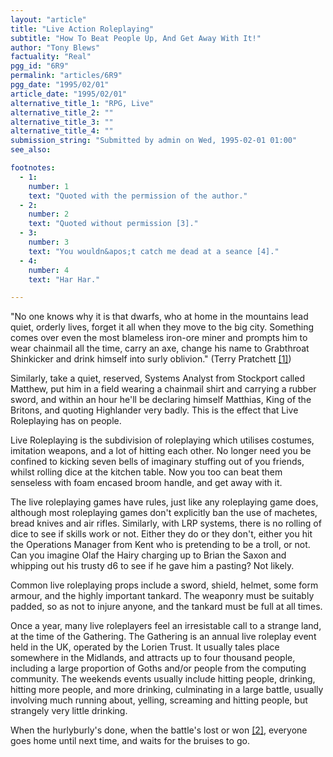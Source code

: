 ```yaml
---
layout: "article"
title: "Live Action Roleplaying"
subtitle: "How To Beat People Up, And Get Away With It!"
author: "Tony Blews"
factuality: "Real"
pgg_id: "6R9"
permalink: "articles/6R9"
pgg_date: "1995/02/01"
article_date: "1995/02/01"
alternative_title_1: "RPG, Live"
alternative_title_2: ""
alternative_title_3: ""
alternative_title_4: ""
submission_string: "Submitted by admin on Wed, 1995-02-01 01:00"
see_also:

footnotes: 
  - 1:
    number: 1
    text: "Quoted with the permission of the author."
  - 2:
    number: 2
    text: "Quoted without permission [3]."
  - 3:
    number: 3
    text: "You wouldn&apos;t catch me dead at a seance [4]."
  - 4:
    number: 4
    text: "Har Har."

---
```

<div>
<p>"No one knows why it is that dwarfs, who at home in the mountains lead quiet, orderly lives, forget it all when they move to the big city. Something comes over even the most blameless iron-ore miner and prompts him to wear chainmail all the time, carry an axe, change his name to Grabthroat Shinkicker and drink himself into surly oblivion." (Terry Pratchett <a href="#footnote-body.1" name="footnote-link.1" class="footnote-link">[1]</a>)</p>
<p>Similarly, take a quiet, reserved, Systems Analyst from Stockport called Matthew, put him in a field wearing a chainmail shirt and carrying a rubber sword, and within an hour he'll be declaring himself Matthias, King of the Britons, and quoting Highlander very badly. This is the effect that Live Roleplaying has on people.</p>
<p>Live Roleplaying is the subdivision of roleplaying which utilises costumes, imitation weapons, and a lot of hitting each other. No longer need you be confined to kicking seven bells of imaginary stuffing out of you friends, whilst rolling dice at the kitchen table. Now you too can beat them senseless with foam encased broom handle, and get away with it.</p>
<p>The live roleplaying games have rules, just like any roleplaying game does, although most roleplaying games don't explicitly ban the use of machetes, bread knives and air rifles. Similarly, with LRP systems, there is no rolling of dice to see if skills work or not. Either they do or they don't, either you hit the Operations Manager from Kent who is pretending to be a troll, or not. Can you imagine Olaf the Hairy charging up to Brian the Saxon and whipping out his trusty d6 to see if he gave him a pasting? Not likely.</p>
<p>Common live roleplaying props include a sword, shield, helmet, some form armour, and the highly important tankard. The weaponry must be suitably padded, so as not to injure anyone, and the tankard must be full at all times.</p>
<p>Once a year, many live roleplayers feel an irresistable call to a strange land, at the time of the Gathering. The Gathering is an annual live roleplay event held in the UK, operated by the Lorien Trust. It usually tales place somewhere in the Midlands, and attracts up to four thousand people, including a large proportion of Goths and/or people from the computing community. The weekends events usually include hitting people, drinking, hitting more people, and more drinking, culminating in a large battle, usually involving much running about, yelling, screaming and hitting people, but strangely very little drinking.</p>
<p>When the hurlyburly's done, when the battle's lost or won <a href="#footnote-body.2" name="footnote-link.2" class="footnote-link">[2]</a>, everyone goes home until next time, and waits for the bruises to go.</p>
</div>

